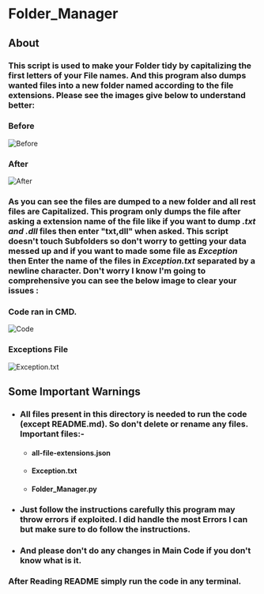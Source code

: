 # Folder_Manager

## About

### This script is used to make your Folder tidy by capitalizing the first letters of your File names. And this program also dumps wanted files into a new folder named according to the file extensions. Please see the images give below to understand better: 

### Before
![Before](https://i.imgur.com/CabHHHt.png)

### After
![After](https://i.imgur.com/kfqikco.png)

### As you can see the files are dumped to a new folder and all rest files are Capitalized. This program only dumps the file after asking a extension name of the file like if you want to dump <i>.txt and .dll</i> files then enter "txt,dll" when asked. This script doesn't touch Subfolders so don't worry to getting your data messed up and if you want to made some file as <i>Exception</i> then Enter the name of the files in <i>Exception.txt</i> separated by a newline character. Don't worry I know I'm going to comprehensive you can see the below image to clear your issues : 

### Code ran in CMD.
![Code](https://i.imgur.com/54SR6YD.png)

### Exceptions File

![Exception.txt](https://i.imgur.com/0Vyqsly.png)


## Some Important Warnings

+ ### All files present in this directory is needed to run the code (except README.md). So don't delete or rename any files. Important files:-
    - #### all-file-extensions.json
    - #### Exception.txt
    - #### Folder_Manager.py
+ ### Just follow the instructions carefully this program may throw errors if exploited. I did handle the most Errors I can but make sure to do follow the instructions.
+ ### And please don't do any changes in Main Code if you don't know what is it.

### After Reading README simply run the code in any terminal.